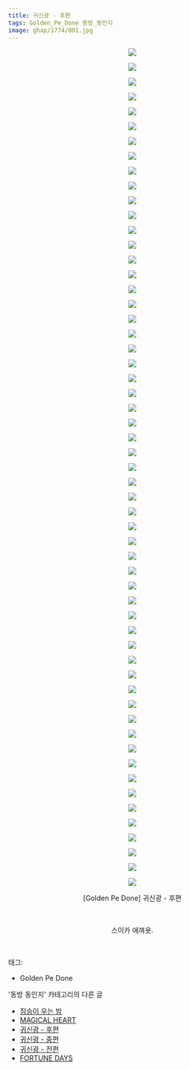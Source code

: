 ```yaml
---
title: 귀신광 - 후편
tags: Golden_Pe_Done 동방_동인지
image: ghap/1774/001.jpg
---
```

<div class="article">
<p style="text-align: center; clear: none; float: none;"><img src="{{ site.nasurl }}/ghap/1774/001.jpg"/></p>
<p style="text-align: center; clear: none; float: none;"><img src="{{ site.nasurl }}/ghap/1774/002.jpg"/></p>
<p style="text-align: center; clear: none; float: none;"><img src="{{ site.nasurl }}/ghap/1774/003.jpg"/></p>
<p style="text-align: center; clear: none; float: none;"><img src="{{ site.nasurl }}/ghap/1774/004.jpg"/></p>
<p style="text-align: center; clear: none; float: none;"><img src="{{ site.nasurl }}/ghap/1774/005.jpg"/></p>
<p style="text-align: center; clear: none; float: none;"><img src="{{ site.nasurl }}/ghap/1774/006.jpg"/></p>
<p style="text-align: center; clear: none; float: none;"><img src="{{ site.nasurl }}/ghap/1774/007.jpg"/></p>
<p style="text-align: center; clear: none; float: none;"><img src="{{ site.nasurl }}/ghap/1774/008.jpg"/></p>
<p style="text-align: center; clear: none; float: none;"><img src="{{ site.nasurl }}/ghap/1774/009.jpg"/></p>
<p style="text-align: center; clear: none; float: none;"><img src="{{ site.nasurl }}/ghap/1774/010.jpg"/></p>
<p style="text-align: center; clear: none; float: none;"><img src="{{ site.nasurl }}/ghap/1774/011.jpg"/></p>
<p style="text-align: center; clear: none; float: none;"><img src="{{ site.nasurl }}/ghap/1774/012.jpg"/></p>
<p style="text-align: center; clear: none; float: none;"><img src="{{ site.nasurl }}/ghap/1774/013.jpg"/></p>
<p style="text-align: center; clear: none; float: none;"><img src="{{ site.nasurl }}/ghap/1774/014.jpg"/></p>
<p style="text-align: center; clear: none; float: none;"><img src="{{ site.nasurl }}/ghap/1774/015.jpg"/></p>
<p style="text-align: center; clear: none; float: none;"><img src="{{ site.nasurl }}/ghap/1774/016.jpg"/></p>
<p style="text-align: center; clear: none; float: none;"><img src="{{ site.nasurl }}/ghap/1774/017.jpg"/></p>
<p style="text-align: center; clear: none; float: none;"><img src="{{ site.nasurl }}/ghap/1774/018.jpg"/></p>
<p style="text-align: center; clear: none; float: none;"><img src="{{ site.nasurl }}/ghap/1774/019.jpg"/></p>
<p style="text-align: center; clear: none; float: none;"><img src="{{ site.nasurl }}/ghap/1774/020.jpg"/></p>
<p style="text-align: center; clear: none; float: none;"><img src="{{ site.nasurl }}/ghap/1774/021.jpg"/></p>
<p style="text-align: center; clear: none; float: none;"><img src="{{ site.nasurl }}/ghap/1774/022.jpg"/></p>
<p style="text-align: center; clear: none; float: none;"><img src="{{ site.nasurl }}/ghap/1774/023.jpg"/></p>
<p style="text-align: center; clear: none; float: none;"><img src="{{ site.nasurl }}/ghap/1774/024.jpg"/></p>
<p style="text-align: center; clear: none; float: none;"><img src="{{ site.nasurl }}/ghap/1774/025.jpg"/></p>
<p style="text-align: center; clear: none; float: none;"><img src="{{ site.nasurl }}/ghap/1774/026.jpg"/></p>
<p style="text-align: center; clear: none; float: none;"><img src="{{ site.nasurl }}/ghap/1774/027.jpg"/></p>
<p style="text-align: center; clear: none; float: none;"><img src="{{ site.nasurl }}/ghap/1774/028.jpg"/></p>
<p style="text-align: center; clear: none; float: none;"><img src="{{ site.nasurl }}/ghap/1774/029.jpg"/></p>
<p style="text-align: center; clear: none; float: none;"><img src="{{ site.nasurl }}/ghap/1774/030.jpg"/></p>
<p style="text-align: center; clear: none; float: none;"><img src="{{ site.nasurl }}/ghap/1774/031.jpg"/></p>
<p style="text-align: center; clear: none; float: none;"><img src="{{ site.nasurl }}/ghap/1774/032.jpg"/></p>
<p style="text-align: center; clear: none; float: none;"><img src="{{ site.nasurl }}/ghap/1774/033.jpg"/></p>
<p style="text-align: center; clear: none; float: none;"><img src="{{ site.nasurl }}/ghap/1774/034.jpg"/></p>
<p style="text-align: center; clear: none; float: none;"><img src="{{ site.nasurl }}/ghap/1774/035.jpg"/></p>
<p style="text-align: center; clear: none; float: none;"><img src="{{ site.nasurl }}/ghap/1774/036.jpg"/></p>
<p style="text-align: center; clear: none; float: none;"><img src="{{ site.nasurl }}/ghap/1774/037.jpg"/></p>
<p style="text-align: center; clear: none; float: none;"><img src="{{ site.nasurl }}/ghap/1774/038.jpg"/></p>
<p style="text-align: center; clear: none; float: none;"><img src="{{ site.nasurl }}/ghap/1774/039.jpg"/></p>
<p style="text-align: center; clear: none; float: none;"><img src="{{ site.nasurl }}/ghap/1774/040.jpg"/></p>
<p style="text-align: center; clear: none; float: none;"><img src="{{ site.nasurl }}/ghap/1774/041.jpg"/></p>
<p style="text-align: center; clear: none; float: none;"><img src="{{ site.nasurl }}/ghap/1774/042.jpg"/></p>
<p style="text-align: center; clear: none; float: none;"><img src="{{ site.nasurl }}/ghap/1774/043.jpg"/></p>
<p style="text-align: center; clear: none; float: none;"><img src="{{ site.nasurl }}/ghap/1774/044.jpg"/></p>
<p style="text-align: center; clear: none; float: none;"><img src="{{ site.nasurl }}/ghap/1774/045.jpg"/></p>
<p style="text-align: center; clear: none; float: none;"><img src="{{ site.nasurl }}/ghap/1774/046.jpg"/></p>
<p style="text-align: center; clear: none; float: none;"><img src="{{ site.nasurl }}/ghap/1774/047.jpg"/></p>
<p style="text-align: center; clear: none; float: none;"><img src="{{ site.nasurl }}/ghap/1774/048.jpg"/></p>
<p style="text-align: center; clear: none; float: none;"><img src="{{ site.nasurl }}/ghap/1774/049.jpg"/></p>
<p style="text-align: center; clear: none; float: none;"><img src="{{ site.nasurl }}/ghap/1774/050.jpg"/></p>
<p style="text-align: center; clear: none; float: none;"><img src="{{ site.nasurl }}/ghap/1774/051.jpg"/></p>
<p style="text-align: center; clear: none; float: none;"><img src="{{ site.nasurl }}/ghap/1774/052.jpg"/></p>
<p style="text-align: center; clear: none; float: none;"><img src="{{ site.nasurl }}/ghap/1774/053.jpg"/></p>
<p style="text-align: center; clear: none; float: none;"><img src="{{ site.nasurl }}/ghap/1774/054.jpg"/></p>
<p style="text-align: center; clear: none; float: none;"><img src="{{ site.nasurl }}/ghap/1774/055.jpg"/></p>
<p style="text-align: center; clear: none; float: none;"><img src="{{ site.nasurl }}/ghap/1774/056.jpg"/></p>
<p style="text-align: center; clear: none; float: none;"><img src="{{ site.nasurl }}/ghap/1774/057.jpg"/></p>
<p style="text-align: center; clear: none; float: none;">[Golden Pe Done] 귀신광 - 후편</p>
<p style="text-align: center; clear: none; float: none;"><br/></p>
<p style="text-align: center; clear: none; float: none;">스이카 애껴욧.</p>
<p><br/></p>
</div><div class="tagTrail">
<p>태그: </p>
<ul>
<li>Golden Pe Done</li>
</ul>
</div><div class="another">
<p>'동방 동인지' 카테고리의 다른 글</p>
<ul>
<li><a href="/2016-08-22-ghap_1776">짐승이 우는 밤</a></li>
<li><a href="/2016-08-22-ghap_1775">MAGICAL HEART</a></li>
<li><a href="/2016-08-22-ghap_1774">귀신광 - 후편</a></li>
<li><a href="/2016-08-22-ghap_1773">귀신광 - 중편</a></li>
<li><a href="/2016-08-22-ghap_1772">귀신광 - 전편</a></li>
<li><a href="/2016-08-22-ghap_1771">FORTUNE DAYS</a></li>
</ul>
</div><div class="cb_module cb_fluid">
<div class="cb_wrt cb_profile">
</div><!-- commentList close -->
</div>